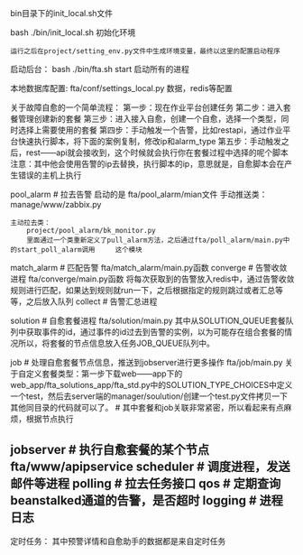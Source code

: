 bin目录下的init_local.sh文件

bash ./bin/init_local.sh 初始化环境

	运行之后在project/setting_env.py文件中生成环境变量，最终以这里的配置启动程序

启动后台：
	bash ./bin/fta.sh start  启动所有的进程

本地数据库配置:
    fta/conf/settings_local.py  数据，redis等配置   
    
关于故障自愈的一个简单流程：
	第一步：现在作业平台创建任务
    第二步：进入套餐管理创建新的套餐
    第三步：进入接入自愈，创建一个自愈，选择一个类型，同时选择上需要使用的套餐
    第四步：手动触发一个告警，比如restapi，通过作业平台快速执行脚本，将下面的案例复制，修改ip和alarm_type
    第五步：手动触发之后，rest——api就会接收到，这个时候就会执行你在套餐过程中选择的呢个脚本
    注意：其中他会使用告警的ip去替换，执行脚本的ip，意思就是，自愈脚本会在产生错误的主机上执行
    
    
pool_alarm # 拉去告警
	启动的是 fta/pool_alarm/mian文件
	手动推送类：
	manage/www/zabbix.py
    
    主动拉去类：
        project/pool_alarm/bk_monitor.py
        里面通过一个类重新定义了pull_alarm方法，之后通过fta/poll_alarm/main.py中的start_poll_alarm调用		这个模块
match_alarm  # 匹配告警
	fta/match_alarm/main.py函数
converge # 告警收敛进程
	fta/converge/main.py函数
    将每次获取到的告警放入redis中，通过告警收敛规则进行匹配，如果达到规则就run一下，之后根据指定的规则跳过或者汇总等等，之后放入队列
collect # 告警汇总进程

solution # 自愈套餐进程
	fta/solution/main.py
    其中从SOLUTION_QUEUE套餐队列中获取事件的id，通过事件的id过去到告警的实例，以为可能存在组合套餐的情况所以，将套餐的节点信息放入任务JOB_QUEUE队列中。
    
    
job  # 处理自愈套餐节点信息，推送到jobserver进行更多操作
	fta/job/main.py
    关于自定义套餐类型：第一步下载web——app下的web_app/fta_solutions_app/fta_std.py中的SOLUTION_TYPE_CHOICES中定义一个test，然后去server端的manager/soulution/创建一个test.py文件拷贝一下其他同目录的代码就可以了。
    # 其中套餐和job关联非常紧密，所以看起来有点麻烦，根据节点执行
    
jobserver # 执行自愈套餐的某个节点
	fta/www/apipservice
scheduler # 调度进程，发送邮件等进程
polling # 拉去任务接口
qos # 定期查询beanstalked通道的告警，是否超时
logging # 进程日志
-------------------------------------------------------------------------------------
定时任务：
	其中预警详情和自愈助手的数据都是来自定时任务
